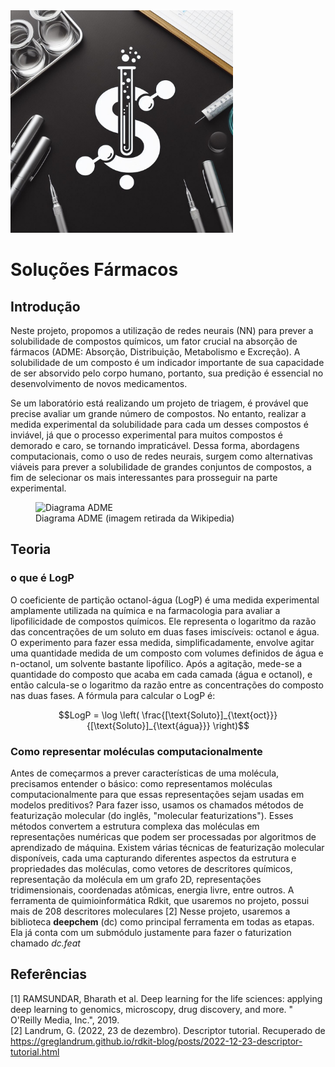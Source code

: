 <div>
        <img src="logo_farmacos solucoes.jpg" style="width: 356px; height:356px; margin-right: 20px;" />
</div>

# Soluções Fármacos



## Introdução
Neste projeto, propomos a utilização de redes neurais (NN) para prever a solubilidade de compostos químicos, um fator crucial na absorção de fármacos (ADME: Absorção, Distribuição, Metabolismo e Excreção). A solubilidade de um composto é um indicador importante de sua capacidade de ser absorvido pelo corpo humano, portanto, sua predição é essencial no desenvolvimento de novos medicamentos.

Se um laboratório está realizando um projeto de triagem, é provável que precise avaliar um grande número de compostos. No entanto, realizar a medida experimental da solubilidade para cada um desses compostos é inviável, já que o processo experimental para muitos compostos é demorado e caro, se tornando impraticável. Dessa forma, abordagens computacionais, como o uso de redes neurais, surgem como alternativas viáveis para prever a solubilidade de grandes conjuntos de compostos, a fim de selecionar os mais interessantes para prosseguir na parte experimental.


<figure>
  <img src="https://upload.wikimedia.org/wikipedia/commons/thumb/1/1c/Pharmacokinetics.svg/1200px-Pharmacokinetics.svg.png" alt="Diagrama ADME" width="300" height="300">
  <figcaption>Diagrama ADME (imagem retirada da Wikipedia)</figcaption>
</figure>


## Teoria 

### o que é LogP
O coeficiente de partição octanol-água (LogP) é uma medida experimental amplamente utilizada na química e na farmacologia para avaliar a lipofilicidade de compostos químicos. Ele representa o logaritmo da razão das concentrações de um soluto em duas fases imiscíveis: octanol e água. O experimento para fazer essa medida, simplificadamente, envolve agitar uma quantidade medida de um composto com volumes definidos de água e n-octanol, um solvente bastante lipofílico. Após a agitação, mede-se a quantidade do composto que acaba em cada camada (água e octanol), e então calcula-se o logaritmo da razão entre as concentrações do composto nas duas fases. A fórmula para calcular o LogP é:

```math
LogP = \log \left( \frac{[\text{Soluto}]_{\text{oct}}}{[\text{Soluto}]_{\text{água}}} \right)
```


### Como representar moléculas computacionalmente
Antes de começarmos a prever características de uma molécula, precisamos entender o básico: como representamos moléculas computacionalmente para que essas representações sejam usadas em modelos preditivos? Para fazer isso, usamos os chamados métodos de featurização molecular (do inglês, "molecular featurizations"). Esses métodos convertem a estrutura complexa das moléculas em representações numéricas que podem ser processadas por algoritmos de aprendizado de máquina. Existem várias técnicas de featurização molecular disponíveis, cada uma capturando diferentes aspectos da estrutura e propriedades das moléculas, como vetores de descritores químicos, representação da molécula em um grafo 2D, representações tridimensionais, coordenadas atômicas, energia livre, entre outros. A ferramenta de quimioinformática Rdkit, que usaremos no projeto, possui mais de 208 descritores moleculares [2]
Nesse projeto, usaremos a biblioteca **deepchem** (dc) como principal ferramenta em todas as etapas. Ela já conta com um submódulo justamente para fazer o faturization chamado *dc.feat*








## Referências
[1] RAMSUNDAR, Bharath et al. Deep learning for the life sciences: applying deep learning to genomics, microscopy, drug discovery, and more. " O'Reilly Media, Inc.", 2019. <br>
[2] Landrum, G. (2022, 23 de dezembro). Descriptor tutorial. Recuperado de https://greglandrum.github.io/rdkit-blog/posts/2022-12-23-descriptor-tutorial.html









